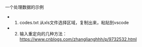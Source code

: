 
一个处理数据的示例

- 1. codes.txt 从xls文件选择区域，复制出来，粘贴到vscode

- 2. 输入重定向的几种方法：
https://www.cnblogs.com/zhanglianghhh/p/9732532.html
